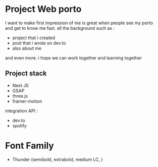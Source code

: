 # Project Web porto

I want to make first impression of me is great when people see my porto and get to know me fast.
all the background such as :
 - project that i created
 - post that i wrote on dev.to
 - also about me

and even more. i hope we can work together and learning together

## Project stack
 - Next JS
 - GSAP
 - three.js
 - framer-motion

integration API :
 - dev.to
 - spotify

# Font Family
 - Thunder (semibold, extrabold, medium LC, )